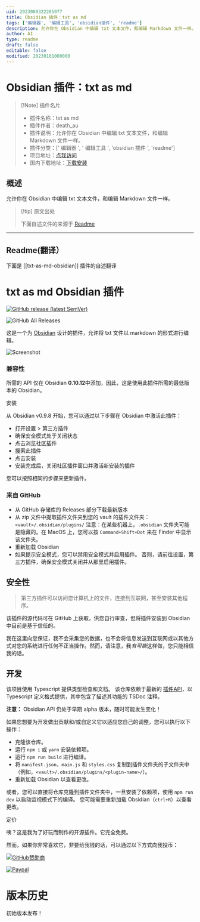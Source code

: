 ```yaml
---
uid: 2023080322285077
title: Obsidian 插件：txt as md
tags: ['编辑器', '编辑工具', 'obsidian插件', 'readme']
description: 允许你在 Obsidian 中编辑 txt 文本文件，和编辑 Markdown 文件一样。
author: AI
type: readme
draft: false
editable: false
modified: 20230101000000
---
```


# Obsidian 插件：txt as md

> [!Note] 插件名片
> - 插件名称：txt as md
> - 插件作者：death_au
> - 插件说明：允许你在 Obsidian 中编辑 txt 文本文件，和编辑 Markdown 文件一样。
> - 插件分类：[' 编辑器 ', ' 编辑工具 ', 'obsidian 插件 ', 'readme']
> - 项目地址：[点我访问](https://github.com/deathau/txt-as-md-obsidian)
> - 国内下载地址：[下载安装](https://pkmer.cn/products/plugin/pluginMarket/?txt-as-md-obsidian)

## 概述

允许你在 Obsidian 中编辑 txt 文本文件，和编辑 Markdown 文件一样。

> [!tip] 原文出处
>
>下面自述文件的来源于 [Readme](https://ghproxy.net/https://raw.githubusercontent.com/deathau/txt-as-md-obsidian/main/README.md)

---

## Readme(翻译）

下面是 [[txt-as-md-obsidian]] 插件的自述翻译

# txt as md Obsidian 插件

[![GitHub release (latest SemVer)](https://img.shields.io/github/v/release/deathau/txt-as-md-obsidian?style=for-the-badge&sort=semver)](https://github.com/deathau/txt-as-md-obsidian/releases/latest)

![GitHub All Releases](https://img.shields.io/github/downloads/deathau/txt-as-md-obsidian/total?style=for-the-badge)

这是一个为 [Obsidian](https://obsidian.md) 设计的插件，允许将 txt 文件以 markdown 的形式进行编辑。

![Screenshot](https://github.com/deathau/txt-as-md-obsidian/raw/main/screenshot.png)

### 兼容性

所需的 API 仅在 Obsidian **0.10.12**中添加，因此，这是使用此插件所需的最低版本的 Obsidian。

安装

从 Obsidian v0.9.8 开始，您可以通过以下步骤在 Obsidian 中激活此插件：

- 打开设置 > 第三方插件
- 确保安全模式处于关闭状态
- 点击浏览社区插件
- 搜索此插件
- 点击安装
- 安装完成后，关闭社区插件窗口并激活新安装的插件

您可以按照相同的步骤来更新插件。

### 来自 GitHub

- 从 GitHub 存储库的 Releases 部分下载最新版本
- 从 zip 文件中提取插件文件夹到您的 vault 的插件文件夹：`<vault>/.obsidian/plugins/`
注意：在某些机器上，`.obsidian` 文件夹可能是隐藏的。在 MacOS 上，您可以按 `Command+Shift+Dot` 来在 Finder 中显示该文件夹。
- 重新加载 Obsidian
- 如果提示安全模式，您可以禁用安全模式并启用插件。
否则，请前往设置，第三方插件，确保安全模式关闭并从那里启用插件。

## 安全性

> 第三方插件可以访问您计算机上的文件，连接到互联网，甚至安装其他程序。

该插件的源代码可在 GitHub 上获取，供您自行审查，但将插件安装到 Obsidian 中目前是基于信任的。

我在这里向您保证，我不会采集您的数据，也不会将信息发送到互联网或以其他方式对您的系统进行任何不正当操作。然而，请注意，我*有可能*这样做，您只能相信我的话。

## 开发

该项目使用 Typescript 提供类型检查和文档。
该仓库依赖于最新的 [插件API](https://github.com/obsidianmd/obsidian-api)，以 Typescript 定义格式提供，其中包含了描述其功能的 TSDoc 注释。

**注意：** Obsidian API 仍处于早期 alpha 版本，随时可能发生变化！

如果您想要为开发做出贡献和/或自定义它以适应您自己的调整，您可以执行以下操作：

- 克隆该仓库。
- 运行 `npm i` 或 `yarn` 安装依赖项。
- 运行 `npm run build` 进行编译。
- 将 `manifest.json`、`main.js` 和 `styles.css` 复制到插件文件夹的子文件夹中（例如，`<vault>/.obsidian/plugins/<plugin-name>/`）。
- 重新加载 Obsidian 以查看更改。

或者，您可以直接将仓库克隆到插件文件夹中，一旦安装了依赖项，使用 `npm run dev` 以启动监视模式下的编译。
您可能需要重新加载 Obsidian（`ctrl+R`）以查看更改。

定价

咦？这是我为了好玩而制作的开源插件。它完全免费。

然而，如果你非常喜欢它，非要给我钱的话，可以通过以下方式向我投币：

[![GitHub赞助商](https://img.shields.io/github/sponsors/deathau?style=social)](https://github.com/sponsors/deathau)

[![Paypal](https://img.shields.io/badge/paypal-deathau-yellow?style=social&logo=paypal)](https://paypal.me/deathau)

# 版本历史

初始版本发布！
